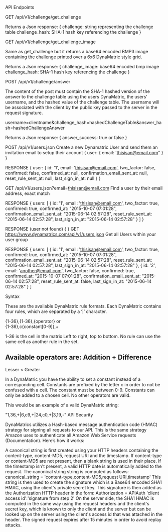 API Endpoints


GET    /api/v1/challenge/get_challenge 

Returns a Json response:
{
	challenge: string representing the challenge table
	challenge_hash:  SHA-1 hash key referencing the challenge 
}


GET    /api/v1/challenge/get_challenge_image 

Same as get_challenge but it returns a base64 encoded BMP3 image containing the challenge printed over a 6x6 DynaMatric style grid.

Returns a Json response:
{
	challenge_image: base64 encoded bmp image
	challenge_hash:  SHA-1 hash key referencing the challenge 
}


POST   /api/v1/challenge/answer

The content of the post must contain the SHA-1 hashed version of the answer to the challenge table using the users DynaMatric, the users’ username, and the hashed value of the challenge table. The username will be associated with the client by the public key passed to the server in the request signature.

username=clientname&challenge_hash=hashedChallengeTable&answer_hash=hashedChallengeAnswer

Returns a Json response:
{
	answer_success: true or false
}


POST /api/v1/users.json
Create a new Dynamatric User and send them an invitation email to setup their account 
{
  user: { 
    email: 'thisisan@email.com"
  }
}

RESPONSE
{
        user:  {
		id: '1',
		email: 'thisisan@email.com',
		two_factor: false,
		confirmed: false,
		confirmed_at: null,
		confirmation_email_sent_at: null,
		reset_rule_sent_at: null,
		last_sign_in_at: null
	}
}



GET /api/v1/users.json?email=thisisan@email.com
Find a user by their email address, exact match

RESPONSE
{
        users:  [ 
          {
		id: '1',
		email: 'thisisan@email.com',
		two_factor: true,
		confirmed: true,
		confirmed_at: "2015-10-07 07:01:28",
		confirmation_email_sent_at: "2015-06-14 02:57:28",
		reset_rule_sent_at: "2015-06-14 02:57:28",
		last_sign_in_at: "2015-06-14 02:57:28"
	  }
         ]
}

RESPONSE (user not found)
{
}
GET https://www.dynamatrics.com/api/v1/users.json
Get all Users within your user group

RESPONSE
{
        users:  [ 
          {
		id: '1',
		email: 'thisisan@email.com',
		two_factor: true,
		confirmed: true,
		confirmed_at: "2015-10-07 07:01:28",
		confirmation_email_sent_at: "2015-06-14 02:57:28",
		reset_rule_sent_at: "2015-06-14 02:57:28",
		last_sign_in_at: "2015-06-14 02:57:28"
	  },
          {
		id: '2',
		email: 'another@email.com',
		two_factor: false,
		confirmed: true,
		confirmed_at: "2015-10-07 07:01:28",
		confirmation_email_sent_at: "2015-06-14 02:57:28",
		reset_rule_sent_at: false,
		last_sign_in_at: "2015-06-14 02:57:28"
	  }
         ]

Syntax

These are the available DynaMatric rule formats.  Each DynaMatric contains four rules, which are separated by a ‘|’ character.

{1-36},{1-36},{operator}
      or   
{1-36},c{constant[0-9]},+

1-36 is the cell in the matrix Left to right, top to bottom. No rule can use the same cell as another rule in the set.

Available operators are:
Addition
+
Difference
-
Lesser
<
Greater
>

In a DynaMatric you have the ability to set a constant instead of a corresponding cell.  Constants are prefixed by the letter c in order to not be confused with a cell. The constant must be between 0-9. Constants can only be added to a chosen cell. No other operators are valid.

This would be an example  of a valid DynaMatric string: 

"1,36,+|6,c9,+|24,c0,+|3,19,-"
API Security

DynaMatrics utilizes a Hash-based message authentication code (HMAC) strategy for signing all requests to our API.   This is the same strategy Amazon uses to authenticate all Amazon Web Service requests (Documentation).  Here’s how it works:

A canonical string is first created using your HTTP headers containing the content-type, content-MD5, request URI and the timestamp. If content-type or content-MD5 are not present, then a blank string is used in their place. If the timestamp isn't present, a valid HTTP date is automatically added to the request. 
The canonical string string is computed as follows:
canonical_string = 'content-type,content-MD5,request URI,timestamp'
This string is then used to create the signature which is a Base64 encoded SHA1 HMAC, using the client's private secret key.
This signature is then added as the Authorization HTTP header in the form:
Authorization = APIAuth 'client access id':'signature from step 2'
On the server side, the SHA1 HMAC is computed in the same way using the request headers and the client's secret key, which is known to only the client and the server but can be looked up on the server using the client's access id that was attached in the header.  The signed request expires after 15 minutes in order to avoid replay attacks.

